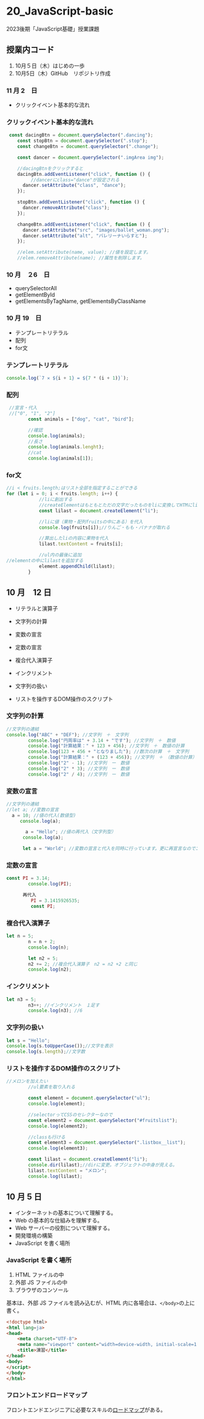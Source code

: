 # 20_JavaScript-basic
 2023後期「JavaScript基礎」授業課題

## 授業内コード
1. 10月５日（木）はじめの一歩
2. 10月5日（木）GitHub　リポジトリ作成


### 11 月 2　日

- クリックイベント基本的な流れ

### クリックイベント基本的な流れ

```js
 const dacingBtn = document.querySelector(".dancing");
    const stopBtn = document.querySelector(".stop");
    const changeBtn = document.querySelector(".change");

    const dancer = document.querySelector(".imgArea img");

    //dacingBtnをクリックすると
    dacingBtn.addEventListener("click", function () {
         //dancerにclass="dance"が設定される
      dancer.setAttribute("class", "dance");
    });

    stopBtn.addEventListener("click", function () {
      dancer.removeAttribute("class");
    });

    changeBtn.addEventListener("click", function () {
      dancer.setAttribute("src", "images/ballet_woman.png");
      dancer.setAttribute("alt", "バレリーナいらすと");
    });

    //elem.setAttribute(name, value); //値を設定します。
    //elem.removeAttribute(name); //属性を削除します。
```


### 10 月　２6　日

- querySelectorAll
- getElementById
- getElementsByTagName, getElementsByClassName



### 10 月 19　日

- テンプレートリテラル
- 配列
- for文


### テンプレートリテラル
```js
console.log(`7 ✕ ${i + 1} = ${7 * (i + 1)}`);
```

### 配列
```js
 //宣言・代入
 //["0", "1", "2"]
        const animals = ["dog", "cat", "bird"];

        //確認
        console.log(animals);
        //長さ
        console.log(animals.lenght);
        //cat
        console.log(animals[1]);
```

### for文
```js
//i < fruits.length;はリスト全部を指定することができる
for (let i = 0; i < fruits.length; i++) {
            //liに創出する
            //createElementはもともとただの文字だったものをliに変換してHTMにliとして読み込むために使う
            const lilast = document.createElement("li");

            //liに値（果物・配列fruitsの中にある）を代入
            console.log(fruits[i]);//りんご・もも・バナナが取れる

            //算出したliの内容に果物を代入
            lilast.textContent = fruits[i];

            //ul内の最後に追加
//elementの中にlilastを追加する
            element.appendChild(lilast);
        }
```


## 10 月　12 日　

- リテラルと演算子
- 文字列の計算
- 変数の宣言
- 定数の宣言
- 複合代入演算子
- インクリメント
- 文字列の扱い

- リストを操作するDOM操作のスクリプト

### 文字列の計算

```js
//文字列の連結
console.log("ABC" + "DEF"); //文字列　＋　文字列
        console.log("円周率は" + 3.14 + "です"); //文字列　＋　数値
        console.log("計算結果：" + 123 + 456); //文字列　＋　数値の計算
        console.log(123 + 456 + "となりました"); //数次の計算　＋　文字列
        console.log("計算結果：" + (123 + 456)); //文字列　＋　（数値の計算）
        console.log("2" - 1); //文字列　ー　数値
        console.log("2" * 3); //文字列　ー　数値
        console.log("2" / 4); //文字列　ー　数値
```

### 変数の宣言
```js
//文字列の連結
//let a; //変数の宣言
  a = 10; //値の代入(数値型)
     console.log(a);

       a = "Hello"; //値の再代入（文字列型）
      console.log(a);

      let a = "World"; //変数の宣言と代入を同時に行っています。更に再宣言なのでエラーとなります。
```

### 定数の宣言
```js
const PI = 3.14;
        console.log(PI);

      再代入
         PI = 3.1415926535;
         const PI;
```

### 複合代入演算子
```js
let n = 5;
        n = n + 2;
        console.log(n);

        let n2 = 5;
        n2 += 2; //複合代入演算子　n2 = n2 +2 と同じ
        console.log(n2);
```

### インクリメント　
```js
let n3 = 5;
        n3++; //インクリメント　１足す
        console.log(n3); //6
```

### 文字列の扱い
```js
let s = "Hello";
console.log(s.toUpperCase());//文字を表示
console.log(s.length);//文字数
```




### リストを操作するDOM操作のスクリプト
```js
//メロンを加えたい
        //ul要素を取り入れる

        const element = document.querySelector("ul");
        console.log(element);

        //selectorってCSSのセレクターなので
        const element2 = document.querySelector("#fruitslist");
        console.log(element2);

        //classも行ける
        const element3 = document.querySelector(".listbox__list");
        console.log(element3);

        const lilast = document.createElement("li");
        console.dir(lilast);//dirに変更。オブジェクトの中身が見える。
        lilast.textContent = "メロン";
        console.log(lilast);
```


## 10 月 5 日

- インターネットの基本について理解する。
- Web の基本的な仕組みを理解する。
- Web サーバーの役割について理解する。
- 開発環境の構築
- JavaScript を書く場所

### JavaScript を書く場所

1. HTML ファイルの中
1. 外部 JS ファイルの中
1. ブラウザのコンソール

基本は、外部 JS ファイルを読み込むが、HTML 内に各場合は、`</body>`の上に書く。

```html
<!doctype html>
<html lang=ja>
<head>
    <meta charset="UTF-8">
    <meta name="viewport" content="width=device-width, initial-scale=1.0">
    <title>演習</title>
</head>
<body>
</script>
</body>
</html>
```

### フロントエンドロードマップ

フロントエンドエンジニアに必要なスキルの[ロードマップ](https://roadmap.sh/frontend)がある。